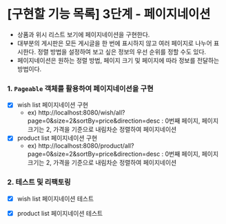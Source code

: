 # [구현할 기능 목록] 3단계 - 페이지네이션 
- 상품과 위시 리스트 보기에 페이지네이션을 구현한다.
- 대부분의 게시판은 모든 게시글을 한 번에 표시하지 않고 여러 페이지로 나누어 표시한다. 정렬 방법을 설정하여 보고 싶은 정보의 우선 순위를 정할 수도 있다.
- 페이지네이션은 원하는 정렬 방법, 페이지 크기 및 페이지에 따라 정보를 전달하는 방법이다.
### 1. `Pageable` 객체를 활용하여 페이지네이션을 구현
- [x] wish list 페이지네이션 구현
  - ex) http://localhost:8080/wish/all?page=0&size=2&sortBy=price&direction=desc : 0번째 페이지, 페이지 크기는 2, 가격을 기준으로 내림차순 정렬하여 페이지네이션
- [x] product list 페이지네이션 구현
  - ex) http://localhost:8080/product/all?page=0&size=2&sortBy=price&direction=desc : 0번째 페이지, 페이지 크기는 2, 가격을 기준으로 내림차순 정렬하여 페이지네이션

### 2. 테스트 및 리팩토링 
- [x] wish list 페이지네이션 테스트
- [x] product list 페이지네이션 테스트


